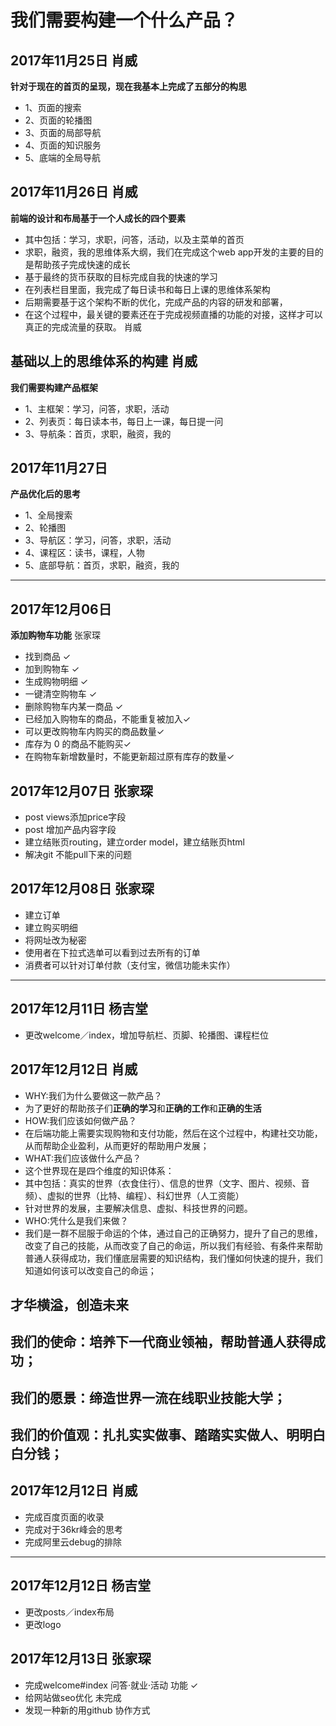 # 我们需要构建一个什么产品？

## 2017年11月25日 肖威
**针对于现在的首页的呈现，现在我基本上完成了五部分的构思**
- 1、页面的搜索
- 2、页面的轮播图
- 3、页面的局部导航
- 4、页面的知识服务
- 5、底端的全局导航


## 2017年11月26日 肖威
**前端的设计和布局基于一个人成长的四个要素**
- 其中包括：学习，求职，问答，活动，以及主菜单的首页
- 求职，融资，我的思维体系大纲，我们在完成这个web app开发的主要的目的是帮助孩子完成快速的成长
- 基于最终的货币获取的目标完成自我的快速的学习
- 在列表栏目里面，我完成了每日读书和每日上课的思维体系架构
- 后期需要基于这个架构不断的优化，完成产品的内容的研发和部署，
- 在这个过程中，最关键的要素还在于完成视频直播的功能的对接，这样才可以真正的完成流量的获取。
肖威

## 基础以上的思维体系的构建 肖威
**我们需要构建产品框架**
- 1、主框架：学习，问答，求职，活动
- 2、列表页：每日读本书，每日上一课，每日提一问
- 3、导航条：首页，求职，融资，我的

## 2017年11月27日
**产品优化后的思考**
- 1、全局搜索
- 2、轮播图
- 3、导航区：学习，问答，求职，活动
- 4、课程区：读书，课程，人物
- 5、底部导航：首页，求职，融资，我的
---

## 2017年12月06日
**添加购物车功能** 张家琛
- 找到商品 ✓
- 加到购物车 ✓
- 生成购物明细 ✓
- 一键清空购物车 ✓
- 删除购物车内某一商品 ✓
- 已经加入购物车的商品，不能重复被加入✓
- 可以更改购物车内购买的商品数量✓
- 库存为 0 的商品不能购买✓
- 在购物车新增数量时，不能更新超过原有库存的数量✓


## 2017年12月07日 张家琛

- post views添加price字段
- post 增加产品内容字段
- 建立结账页routing，建立order model，建立结账页html
- 解决git 不能pull下来的问题

## 2017年12月08日 张家琛
- 建立订单
- 建立购买明细
- 将网址改为秘密
- 使用者在下拉式选单可以看到过去所有的订单
- 消费者可以针对订单付款（支付宝，微信功能未实作）
---
## 2017年12月11日 杨吉堂
- 更改welcome／index，增加导航栏、页脚、轮播图、课程栏位

## 2017年12月12日 肖威

- WHY:我们为什么要做这一款产品？
- 为了更好的帮助孩子们**正确的学习**和**正确的工作**和**正确的生活**
- HOW:我们应该如何做产品？
- 在后端功能上需要实现购物和支付功能，然后在这个过程中，构建社交功能，从而帮助企业盈利，从而更好的帮助用户发展；
- WHAT:我们应该做什么产品？
- 这个世界现在是四个维度的知识体系：
- 其中包括：真实的世界（衣食住行）、信息的世界（文字、图片、视频、音频）、虚拟的世界（比特、编程）、科幻世界（人工资能）
- 针对世界的发展，主要解决信息、虚拟、科技世界的问题。
- WHO:凭什么是我们来做？
- 我们是一群不屈服于命运的个体，通过自己的正确努力，提升了自己的思维，改变了自己的技能，从而改变了自己的命运，所以我们有经验、有条件来帮助普通人获得成功，我们懂底层需要的知识结构，我们懂如何快速的提升，我们知道如何该可以改变自己的命运；

## 才华横溢，创造未来
## 我们的使命：培养下一代商业领袖，帮助普通人获得成功；
## 我们的愿景：缔造世界一流在线职业技能大学；
## 我们的价值观：扎扎实实做事、踏踏实实做人、明明白白分钱；

## 2017年12月12日 肖威

- 完成百度页面的收录
- 完成对于36kr峰会的思考
- 完成阿里云debug的排除

---
## 2017年12月12日 杨吉堂
- 更改posts／index布局
- 更改logo

## 2017年12月13日 张家琛
- 完成welcome#index 问答·就业·活动 功能 ✓
- 给网站做seo优化  未完成
- 发现一种新的用github 协作方式

